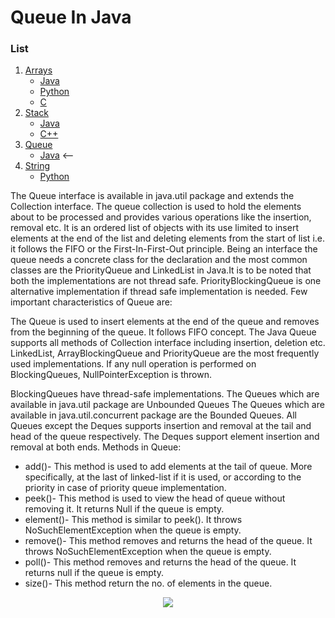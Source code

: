 # Queue In Java

### List
1. [Arrays](https://github.com/kaweendras/Data-Structures/tree/master/Arrays) 
    - [Java](https://github.com/kaweendras/Data-Structures/tree/master/Arrays/Java)
    - [Python](https://github.com/kaweendras/Data-Structures/tree/master/Arrays/Python)
    - [C](https://github.com/kaweendras/Data-Structures/tree/master/Arrays/C)
2. [Stack](https://github.com/kaweendras/Data-Structures/tree/master/Stack) 
    - [Java](https://github.com/kaweendras/Data-Structures/tree/master/Stack/Java) 
    - [C++](https://github.com/kaweendras/Data-Structures/tree/master/Stack/C++) 
3. [Queue](https://github.com/kaweendras/Data-Structures/tree/master/Queue) 
    - [Java](https://github.com/kaweendras/Data-Structures/tree/master/Queue/Java) <--
4. [String](https://github.com/kaweendras/Data-Structures/tree/master/String) 
    - [Python](https://github.com/kaweendras/Data-Structures/tree/master/String/Python)

The Queue interface is available in java.util package and extends the Collection interface. The queue collection is used to hold the elements about to be processed and provides various operations like the insertion, removal etc. It is an ordered list of objects with its use limited to insert elements at the end of the list and deleting elements from the start of list i.e. it follows the FIFO or the First-In-First-Out principle. Being an interface the queue needs a concrete class for the declaration and the most common classes are the PriorityQueue and LinkedList in Java.It is to be noted that both the implementations are not thread safe. PriorityBlockingQueue is one alternative implementation if thread safe implementation is needed. Few important characteristics of Queue are:

The Queue is used to insert elements at the end of the queue and removes from the beginning of the queue. It follows FIFO concept.
The Java Queue supports all methods of Collection interface including insertion, deletion etc.
LinkedList, ArrayBlockingQueue and PriorityQueue are the most frequently used implementations.
If any null operation is performed on BlockingQueues, NullPointerException is thrown.


BlockingQueues have thread-safe implementations.
The Queues which are available in java.util package are Unbounded Queues
The Queues which are available in java.util.concurrent package are the Bounded Queues.
All Queues except the Deques supports insertion and removal at the tail and head of the queue respectively. The Deques support element insertion and removal at both ends.
Methods in Queue:

- add()- This method is used to add elements at the tail of queue. More specifically, at the last of linked-list if it is used, or according to the priority in case of priority queue implementation.
- peek()- This method is used to view the head of queue without removing it. It returns Null if the queue is empty.
- element()- This method is similar to peek(). It throws NoSuchElementException when the queue is empty.
- remove()- This method removes and returns the head of the queue. It throws NoSuchElementException when the queue is empty.
- poll()- This method removes and returns the head of the queue. It returns null if the queue is empty.
- size()- This method return the no. of elements in the queue.


<p align="center">
  <img  src="https://media.geeksforgeeks.org/wp-content/uploads/Selection_031.png">
</p>